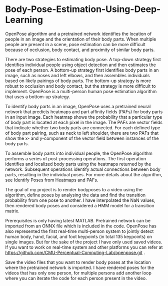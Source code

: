 # Body-Pose-Estimation-Using-Deep-Learning

OpenPose algorithm and a pretrained network identifies the location of people in an image and the orientation of their body parts. When multiple people are present in a scene, pose estimation can be more difficult because of occlusion, body contact, and proximity of similar body parts.

There are two strategies to estimating body pose. A top-down strategy first identifies individual people using object detection and then estimates the pose of each person. A bottom-up strategy first identifies body parts in an image, such as noses and left elbows, and then assembles individuals based on likely pairings of body parts. The bottom-up strategy is more robust to occlusion and body contact, but the strategy is more difficult to implement. OpenPose is a multi-person human pose estimation algorithm that uses a bottom-up strategy.

To identify body parts in an image, OpenPose uses a pretrained neural network that predicts heatmaps and part affinity fields (PAFs) for body parts in an input image. Each heatmap shows the probability that a particular type of body part is located at each pixel in the image. The PAFs are vector fields that indicate whether two body parts are connected. For each defined type of body part pairing, such as neck to left shoulder, there are two PAFs that show the x- and y-component of the vector field between instances of the body parts.

To assemble body parts into individual people, the OpenPose algorithm performs a series of post-processing operations. The first operation identifies and localized body parts using the heatmaps returned by the network. Subsequent operations identify actual connections between body parts, resulting in the individual poses. For more details about the algorithm, see Identify Poses from Heatmaps and PAFs.

The goal of my project is to render bodyposes to a video using the algorithm, define poses by analysing the data and find the transition probability from one pose to another. I have interpolated the NaN values, then rendered body poses and considered a HMM model for a transition matrix.

Prerequisites is only having latest MATLAB. Pretrained network can be imported from an ONNX file which is included in the code. OpenPose has also represented the first real-time multi-person system to jointly detect human body, hand, facial, and foot keypoints (in total 135 keypoints) on single images. But for the sake of the project I have only used saved videos. If you want to work on real-time system and other platforms you can refer at https://github.com/CMU-Perceptual-Computing-Lab/openpose.git .

Save the video files that you want to render body poses at the location where the pretrained network is imported. I have rendered poses for the videos that has only one person, for multiple persons add another loop where you can iterate the code for each person present in the video.
